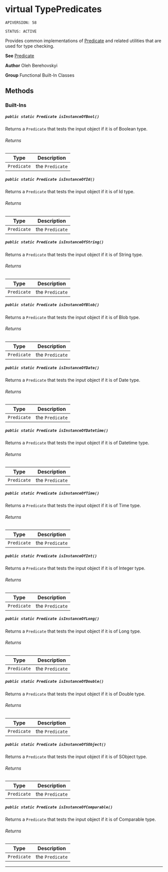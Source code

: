 # virtual TypePredicates

`APIVERSION: 58`

`STATUS: ACTIVE`

Provides common implementations of [Predicate](/docs/Functional-Abstract-Classes/Predicate.md)
and related utilities that are used for type checking.


**See** [Predicate](/docs/Functional-Abstract-Classes/Predicate.md)


**Author** Oleh Berehovskyi


**Group** Functional Built-In Classes

## Methods
### Built-Ins
##### `public static Predicate isInstanceOfBool()`

Returns a `Predicate` that tests the input object if it is of Boolean type.

###### Returns

|Type|Description|
|---|---|
|`Predicate`|the `Predicate`|

##### `public static Predicate isInstanceOfId()`

Returns a `Predicate` that tests the input object if it is of Id type.

###### Returns

|Type|Description|
|---|---|
|`Predicate`|the `Predicate`|

##### `public static Predicate isInstanceOfString()`

Returns a `Predicate` that tests the input object if it is of String type.

###### Returns

|Type|Description|
|---|---|
|`Predicate`|the `Predicate`|

##### `public static Predicate isInstanceOfBlob()`

Returns a `Predicate` that tests the input object if it is of Blob type.

###### Returns

|Type|Description|
|---|---|
|`Predicate`|the `Predicate`|

##### `public static Predicate isInstanceOfDate()`

Returns a `Predicate` that tests the input object if it is of Date type.

###### Returns

|Type|Description|
|---|---|
|`Predicate`|the `Predicate`|

##### `public static Predicate isInstanceOfDatetime()`

Returns a `Predicate` that tests the input object if it is of Datetime type.

###### Returns

|Type|Description|
|---|---|
|`Predicate`|the `Predicate`|

##### `public static Predicate isInstanceOfTime()`

Returns a `Predicate` that tests the input object if it is of Time type.

###### Returns

|Type|Description|
|---|---|
|`Predicate`|the `Predicate`|

##### `public static Predicate isInstanceOfInt()`

Returns a `Predicate` that tests the input object if it is of Integer type.

###### Returns

|Type|Description|
|---|---|
|`Predicate`|the `Predicate`|

##### `public static Predicate isInstanceOfLong()`

Returns a `Predicate` that tests the input object if it is of Long type.

###### Returns

|Type|Description|
|---|---|
|`Predicate`|the `Predicate`|

##### `public static Predicate isInstanceOfDouble()`

Returns a `Predicate` that tests the input object if it is of Double type.

###### Returns

|Type|Description|
|---|---|
|`Predicate`|the `Predicate`|

##### `public static Predicate isInstanceOfSObject()`

Returns a `Predicate` that tests the input object if it is of SObject type.

###### Returns

|Type|Description|
|---|---|
|`Predicate`|the `Predicate`|

##### `public static Predicate isInstanceOfComparable()`

Returns a `Predicate` that tests the input object if it is of Comparable type.

###### Returns

|Type|Description|
|---|---|
|`Predicate`|the `Predicate`|

---
